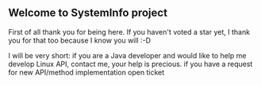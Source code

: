 ## Welcome to SystemInfo project
First of all thank you for being here. If you haven't voted a star yet, I thank you for that too because I know you will :-D

I will be very short:
 if you are a Java developer and would like to help me develop Linux API, contact me, your help is precious.
 if you have a request for new API/method implementation open ticket
 
